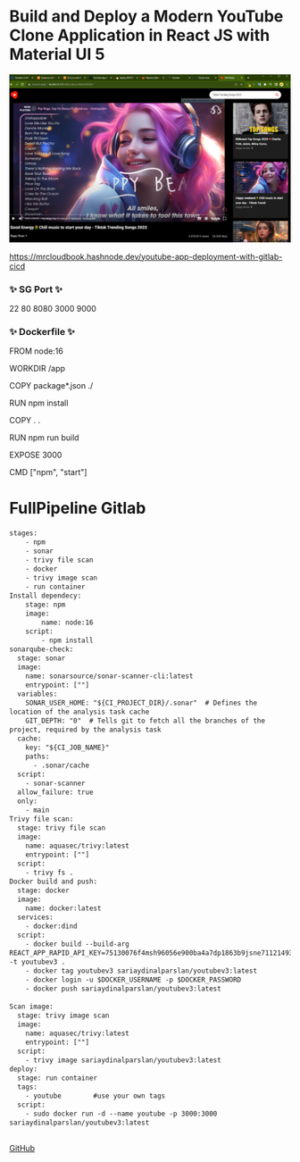 # Build and Deploy a Modern YouTube Clone Application in React JS with Material UI 5

![YouTube](youtube-clone-result.png)

https://mrcloudbook.hashnode.dev/youtube-app-deployment-with-gitlab-cicd

### ✨ SG Port ✨

22 80 8080 3000 9000

### ✨ Dockerfile ✨

FROM node:16

WORKDIR /app

COPY package\*.json ./

RUN npm install

COPY . .

RUN npm run build

EXPOSE 3000

CMD ["npm", "start"]

# FullPipeline Gitlab

```
stages:
    - npm
    - sonar
    - trivy file scan
    - docker
    - trivy image scan
    - run container
Install dependecy:
    stage: npm    
    image:
        name: node:16
    script:
        - npm install
sonarqube-check:
  stage: sonar
  image: 
    name: sonarsource/sonar-scanner-cli:latest
    entrypoint: [""]
  variables:
    SONAR_USER_HOME: "${CI_PROJECT_DIR}/.sonar"  # Defines the location of the analysis task cache
    GIT_DEPTH: "0"  # Tells git to fetch all the branches of the project, required by the analysis task
  cache:
    key: "${CI_JOB_NAME}"
    paths:
      - .sonar/cache
  script: 
    - sonar-scanner
  allow_failure: true
  only:
    - main
Trivy file scan:
  stage: trivy file scan
  image:
    name: aquasec/trivy:latest
    entrypoint: [""]
  script:
    - trivy fs .
Docker build and push:
  stage: docker
  image:
    name: docker:latest
  services:
    - docker:dind   
  script:
    - docker build --build-arg REACT_APP_RAPID_API_KEY=75130076f4msh96056e900ba4a7dp1863b9jsne71121493ff8 -t youtubev3 .    
    - docker tag youtubev3 sariaydinalparslan/youtubev3:latest
    - docker login -u $DOCKER_USERNAME -p $DOCKER_PASSWORD
    - docker push sariaydinalparslan/youtubev3:latest

Scan image:
  stage: trivy image scan
  image:
    name: aquasec/trivy:latest
    entrypoint: [""]
  script:
    - trivy image sariaydinalparslan/youtubev3:latest
deploy:
  stage: run container
  tags:
    - youtube        #use your own tags 
  script:
    - sudo docker run -d --name youtube -p 3000:3000 sariaydinalparslan/youtubev3:latest


```
[GitHub](https://github.com/SariaydinAlparslan/pipeline-projects/blob/main/youtube-clone-app/.gitlab-ci.yml)
